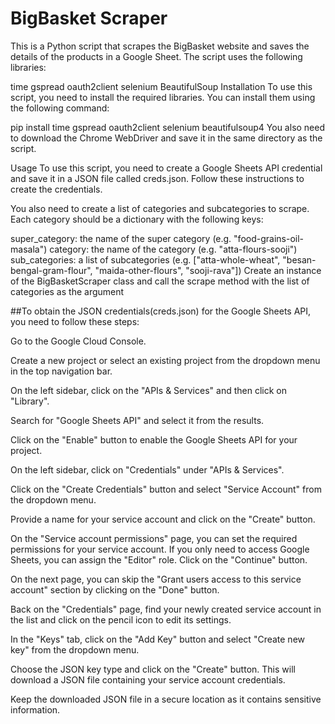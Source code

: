 # **BigBasket Scraper**


This is a Python script that scrapes the BigBasket website and saves the details of the products in a Google Sheet. The script uses the following libraries:

time
gspread
oauth2client
selenium
BeautifulSoup
Installation
To use this script, you need to install the required libraries. You can install them using the following command:


pip install time gspread oauth2client selenium beautifulsoup4
You also need to download the Chrome WebDriver and save it in the same directory as the script.

Usage
To use this script, you need to create a Google Sheets API credential and save it in a JSON file called creds.json. Follow these instructions to create the credentials.

You also need to create a list of categories and subcategories to scrape. Each category should be a dictionary with the following keys:

super_category: the name of the super category (e.g. "food-grains-oil-masala")
category: the name of the category (e.g. "atta-flours-sooji")
sub_categories: a list of subcategories (e.g. ["atta-whole-wheat", "besan-bengal-gram-flour", "maida-other-flours", "sooji-rava"])
Create an instance of the BigBasketScraper class and call the scrape method with the list of categories as the argument



##To obtain the JSON credentials(creds.json) for the Google Sheets API, you need to follow these steps:

Go to the Google Cloud Console.

Create a new project or select an existing project from the dropdown menu in the top navigation bar.

On the left sidebar, click on the "APIs & Services" and then click on "Library".

Search for "Google Sheets API" and select it from the results.

Click on the "Enable" button to enable the Google Sheets API for your project.

On the left sidebar, click on "Credentials" under "APIs & Services".

Click on the "Create Credentials" button and select "Service Account" from the dropdown menu.

Provide a name for your service account and click on the "Create" button.

On the "Service account permissions" page, you can set the required permissions for your service account. If you only need to access Google Sheets, you can assign the "Editor" role. Click on the "Continue" button.

On the next page, you can skip the "Grant users access to this service account" section by clicking on the "Done" button.

Back on the "Credentials" page, find your newly created service account in the list and click on the pencil icon to edit its settings.

In the "Keys" tab, click on the "Add Key" button and select "Create new key" from the dropdown menu.

Choose the JSON key type and click on the "Create" button. This will download a JSON file containing your service account credentials.

Keep the downloaded JSON file in a secure location as it contains sensitive information.

